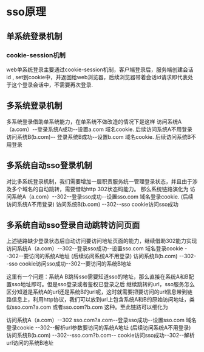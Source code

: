 
# sso原理

## 单系统登录机制
### cookie-session机制
web单系统登录主要通过cookie-session机制，客户端登录后，服务端创建会话id , set到cookie中，并返回给web浏览器，后续浏览器带着会话id请求即代表处于这个登录会话中，不需要再次登录.

## 多系统登录机制
多系统登录借助单系统能力，在单系统不做改造的情况下是这样
访问系统A（a.com）--登录系统A成功--设置a.com 域名cookie. 后续访问系统A不用登录
访问系统B(b.com)-- 登录系统B成功--设置b.com 域名cookie. 后续访问系统B不用登录

## 多系统自动sso登录机制
对比多系统登录机制，我们需要增加一层职责服务统一管理登录状态，并且由于涉及多个域名的自动跳转，需要借助http 302状态码能力。
那么系统链路演化为
访问系统A（a.com）--302--登录sso成功--设置sso.com 域名登录cookie. (后续访问系统A不用登录)
访问系统B(b.com) --302--sso cookie访问sso成功

## 多系统自动sso登录自动跳转访问页面
上述链路缺少登录状态后自动访问要访问地址页面的能力，继续借助302能力实现
访问系统A（a.com）--302--登录sso成功--设置sso.com 域名登录cookie --302--要访问的系统A地址 (后续访问系统A不用登录)
访问系统B(b.com) --302--sso cookie访问sso成功--302--要访问的系统B地址

这里有一个问题：系统A B跳转sso需要知道sso的地址，那么直接在系统A和B配置sso地址即可。但是sso登录或者鉴权已登录之后 继续跳转的url，sso服务怎么区分知道是系统A的url还是系统B的url呢，这时就需要把要访问的url信息带到链路信息上，利用http协议，我们可以放到url上包含系统A和B的原始访问地址，类似sso.com?a.com 或者sso.com?b.com 这种。至此链路可以细化为


访问系统A（a.com）--302 sso.com?a.com--登录sso成功--设置sso.com 域名登录cookie --302--解析url参数要访问的系统A地址 (后续访问系统A不用登录)
访问系统B(b.com) --302--sso.com?b.com-- cookie访问sso成功--302--解析url访问的系统B地址


